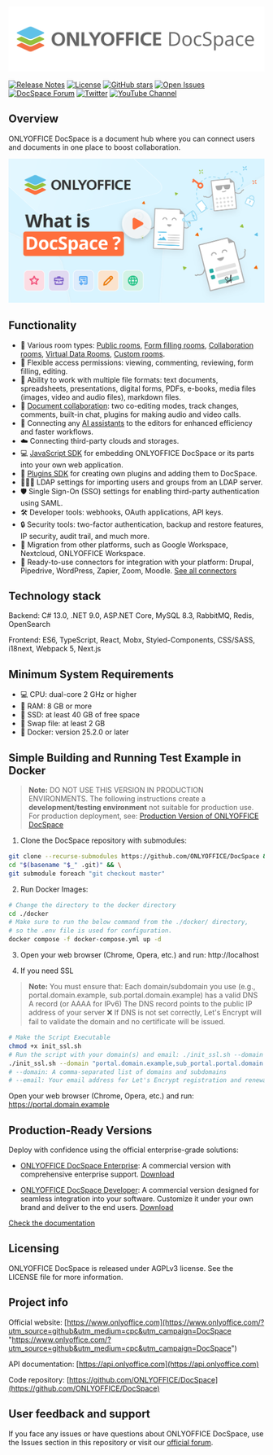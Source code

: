 ![DocSpace logo](./assets/DocSpace_logo.svg)

[![Release Notes](https://img.shields.io/github/release/ONLYOFFICE/DocSpace?style=flat-square)](https://github.com/ONLYOFFICE/DocSpace/releases)
[![License](https://img.shields.io/badge/license-AGPLv3-orange)](https://opensource.org/license/agpl-v3)
[![GitHub stars](https://img.shields.io/github/stars/ONLYOFFICE/DocSpace?style=flat-square)](https://star-history.com/#ONLYOFFICE/DocSpace)
[![Open Issues](https://img.shields.io/github/issues-raw/ONLYOFFICE/DocSpace?style=flat-square)](https://github.com/ONLYOFFICE/DocSpace/issues)
[![DocSpace Forum](https://img.shields.io/badge/DocSpace%20Forum-Discuss-white?style=social&logo=onlyoffice&color=white)](https://forum.onlyoffice.com/c/docspace/46)
[![Twitter](https://img.shields.io/twitter/url/https/twitter.com/ONLYOFFICE.svg?style=social&label=Follow%20%40ONLYOFFICE)](https://x.com/only_office)
[![YouTube Channel](https://img.shields.io/youtube/channel/subscribers/UCNxeQm7vVujR8eFPtpVAVNg?label=Subscribe)](https://www.youtube.com/@Onlyoffice_Community)

## Overview

ONLYOFFICE DocSpace is a document hub where you can connect users and documents in one place to boost collaboration.

<a href="https://www.youtube.com/watch?v=DU14HFeZErU&ab_channel=ONLYOFFICE" target="_blank"><img width="801px" src="./assets/DocSpace_with_youtube_button.svg" alt="What is DocSpace?"></a>

## Functionality

- 🚪 Various room types: [Public rooms](https://www.onlyoffice.com/public-rooms.aspx), [Form filling rooms](https://www.onlyoffice.com/form-filling-rooms.aspx), [Collaboration rooms](https://www.onlyoffice.com/collaboration-rooms.aspx), [Virtual Data Rooms](https://www.onlyoffice.com/virtual-data-rooms.aspx), [Custom rooms](https://www.onlyoffice.com/custom-rooms.aspx).
- 🔑 Flexible access permissions: viewing, commenting, reviewing, form filling, editing.
- 📄 Ability to work with multiple file formats: text documents, spreadsheets, presentations, digital forms, PDFs, e-books, media files (images, video and audio files), markdown files.
- 🤝 [Document collaboration](https://www.onlyoffice.com/seamless-collaboration.aspx): two co-editing modes, track changes, comments, built-in chat, plugins for making audio and video calls.
- 🤖 Connecting any [AI assistants](https://www.onlyoffice.com/ai-assistants.aspx) to the editors for enhanced efficiency and faster workflows.
- ☁️ Connecting third-party clouds and storages.
- 💻 [JavaScript SDK](https://api.onlyoffice.com/docspace/javascript-sdk/get-started/) for embedding ONLYOFFICE DocSpace or its parts into your own web application.
- 🧩 [Plugins SDK](https://api.onlyoffice.com/docspace/plugins-sdk/get-started/) for creating own plugins and adding them to DocSpace.
- 🧑‍🤝‍🧑 LDAP settings for importing users and groups from an LDAP server.
- 🛡️ Single Sign-On (SSO) settings for enabling third-party authentication using SAML.
- 🛠️ Developer tools: webhooks, OAuth applications, API keys.
- 🔒 Security tools: two-factor authentication, backup and restore features, IP security, audit trail, and much more.
- 🚚 Migration from other platforms, such as Google Workspace, Nextcloud, ONLYOFFICE Workspace.
- 🔌 Ready-to-use connectors for integration with your platform: Drupal, Pipedrive, WordPress, Zapier, Zoom, Moodle. [See all connectors](https://www.onlyoffice.com/all-connectors.aspx)

## Technology stack

Backend: C# 13.0, .NET 9.0, ASP.NET Core, MySQL 8.3, RabbitMQ, Redis, OpenSearch

Frontend: ES6, TypeScript, React, Mobx, Styled-Components, CSS/SASS, i18next, Webpack 5, Next.js

## Minimum System Requirements

- 💻 CPU: dual-core 2 GHz or higher
- 💾 RAM: 8 GB or more
- 💽 SSD: at least 40 GB of free space
- 🔄 Swap file: at least 2 GB
- 🐳 Docker: version 25.2.0 or later

## Simple Building and Running Test Example in Docker

> **Note:** DO NOT USE THIS VERSION IN PRODUCTION ENVIRONMENTS.
> The following instructions create a **development/testing environment**
> not suitable for production use. For production deployment, see:
> [Production Version of ONLYOFFICE DocSpace](https://www.onlyoffice.com/download.aspx#docspace-enterprise)

1. Clone the DocSpace repository with submodules:

```bash
git clone --recurse-submodules https://github.com/ONLYOFFICE/DocSpace && \
cd "$(basename "$_" .git)" && \
git submodule foreach "git checkout master"
```

2. Run Docker Images:

```bash
# Change the directory to the docker directory
cd ./docker
# Make sure to run the below command from the ./docker/ directory,
# so the .env file is used for configuration.
docker compose -f docker-compose.yml up -d
```

3. Open your web browser (Chrome, Opera, etc.) and run: http://localhost

4. If you need SSL

> **Note:** You must ensure that:
> Each domain/subdomain you use (e.g., portal.domain.example, sub.portal.domain.example) has a valid DNS A record (or AAAA for IPv6)
> The DNS record points to the public IP address of your server
> ❌ If DNS is not set correctly, Let's Encrypt will fail to validate the domain and no certificate will be issued.

```bash
# Make the Script Executable
chmod +x init_ssl.sh
# Run the script with your domain(s) and email: ./init_ssl.sh --domain "${domain(s)}" --email "${email}" 
./init_ssl.sh --domain "portal.domain.example,sub_portal.portal.domain.example" --email "your_email@domain.example"
# --domain: A comma-separated list of domains and subdomains
# --email: Your email address for Let's Encrypt registration and renewal notices
```
Open your web browser (Chrome, Opera, etc.) and run: https://portal.domain.example

## Production-Ready Versions

Deploy with confidence using the official enterprise-grade solutions:

- [ONLYOFFICE DocSpace Enterprise](https://www.onlyoffice.com/docspace-enterprise.aspx): A commercial version with comprehensive enterprise support. [Download](https://www.onlyoffice.com/download.aspx#docspace-enterprise)

- [ONLYOFFICE DocSpace Developer](https://www.onlyoffice.com/docspace-developer.aspx): A commercial version designed for seamless integration into your software. Customize it under your own brand and deliver to the end users. [Download](https://www.onlyoffice.com/download-developer.aspx#docspace-developer)

[Check the documentation](https://helpcenter.onlyoffice.com/docspace/installation)

## Licensing

ONLYOFFICE DocSpace is released under AGPLv3 license. See the LICENSE file for more information.

## Project info

Official website: [https://www.onlyoffice.com](https://www.onlyoffice.com/?utm_source=github&utm_medium=cpc&utm_campaign=DocSpace "https://www.onlyoffice.com/?utm_source=github&utm_medium=cpc&utm_campaign=DocSpace")

API documentation: [https://api.onlyoffice.com](https://api.onlyoffice.com)

Code repository: [https://github.com/ONLYOFFICE/DocSpace](https://github.com/ONLYOFFICE/DocSpace)

## User feedback and support

If you face any issues or have questions about ONLYOFFICE DocSpace, use the Issues section in this repository or visit our [official forum](https://forum.onlyoffice.com/).
